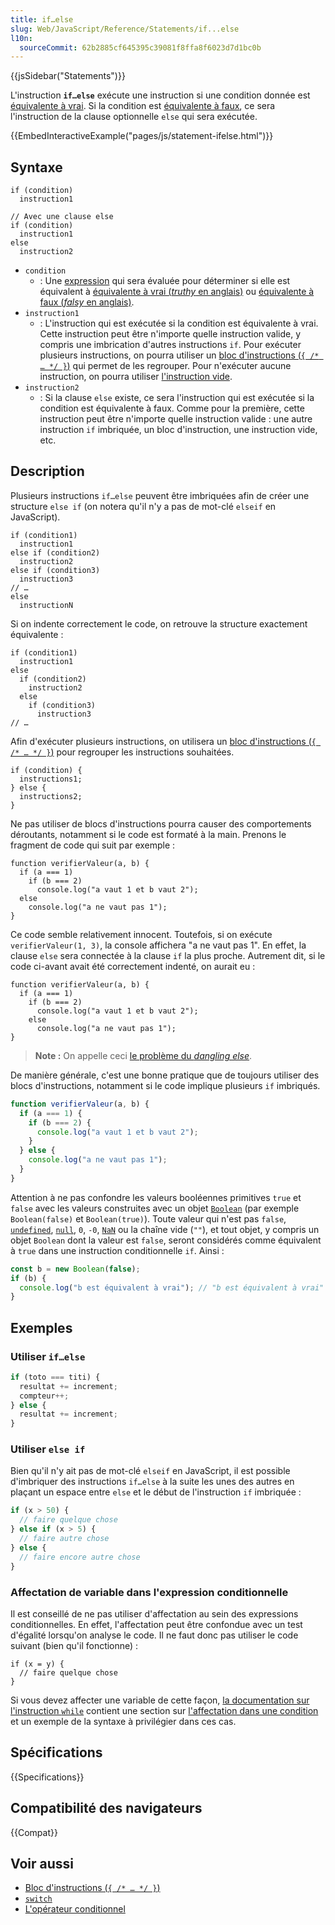 ```yaml
---
title: if…else
slug: Web/JavaScript/Reference/Statements/if...else
l10n:
  sourceCommit: 62b2885cf645395c39081f8ffa8f6023d7d1bc0b
---
```


{{jsSidebar("Statements")}}

L'instruction **`if…else`** exécute une instruction si une condition donnée est [équivalente à vrai](/fr/docs/Glossary/Truthy). Si la condition est [équivalente à faux](/fr/docs/Glossary/Falsy), ce sera l'instruction de la clause optionnelle `else` qui sera exécutée.

{{EmbedInteractiveExample("pages/js/statement-ifelse.html")}}

## Syntaxe

```js-nolint
if (condition)
  instruction1

// Avec une clause else
if (condition)
  instruction1
else
  instruction2
```

- `condition`
  - : Une [expression](/fr/docs/Web/JavaScript/Guide/Expressions_and_Operators) qui sera évaluée pour déterminer si elle est équivalent à [équivalente à vrai (<i lang="en">truthy</i> en anglais)](/fr/docs/Glossary/Truthy) ou [équivalente à faux (<i lang="en">falsy</i> en anglais)](/fr/docs/Glossary/Falsy).
- `instruction1`
  - : L'instruction qui est exécutée si la condition est équivalente à vrai. Cette instruction peut être n'importe quelle instruction valide, y compris une imbrication d'autres instructions `if`. Pour exécuter plusieurs instructions, on pourra utiliser un [bloc d'instructions (`{ /* … */ }`)](/fr/docs/Web/JavaScript/Reference/Statements/block) qui permet de les regrouper. Pour n'exécuter aucune instruction, on pourra utiliser [l'instruction vide](/fr/docs/Web/JavaScript/Reference/Statements/Empty).
- `instruction2`
  - : Si la clause `else` existe, ce sera l'instruction qui est exécutée si la condition est équivalente à faux. Comme pour la première, cette instruction peut être n'importe quelle instruction valide&nbsp;: une autre instruction `if` imbriquée, un bloc d'instruction, une instruction vide, etc.

## Description

Plusieurs instructions `if…else` peuvent être imbriquées afin de créer une structure `else if` (on notera qu'il n'y a pas de mot-clé `elseif` en JavaScript).

```js-nolint
if (condition1)
  instruction1
else if (condition2)
  instruction2
else if (condition3)
  instruction3
// …
else
  instructionN
```

Si on indente correctement le code, on retrouve la structure exactement équivalente&nbsp;:

```js-nolint
if (condition1)
  instruction1
else
  if (condition2)
    instruction2
  else
    if (condition3)
      instruction3
// …
```

Afin d'exécuter plusieurs instructions, on utilisera un [bloc d'instructions (`{ /* … */ }`)](/fr/docs/Web/JavaScript/Reference/Statements/block) pour regrouper les instructions souhaitées.

```js-nolint
if (condition) {
  instructions1;
} else {
  instructions2;
}
```

Ne pas utiliser de blocs d'instructions pourra causer des comportements déroutants, notamment si le code est formaté à la main. Prenons le fragment de code qui suit par exemple&nbsp;:

```js-nolint example-bad
function verifierValeur(a, b) {
  if (a === 1)
    if (b === 2)
      console.log("a vaut 1 et b vaut 2");
  else
    console.log("a ne vaut pas 1");
}
```

Ce code semble relativement innocent. Toutefois, si on exécute `verifierValeur(1, 3)`, la console affichera "a ne vaut pas 1". En effet, la clause `else` sera connectée à la clause `if` la plus proche. Autrement dit, si le code ci-avant avait été correctement indenté, on aurait eu&nbsp;:

```js-nolint
function verifierValeur(a, b) {
  if (a === 1)
    if (b === 2)
      console.log("a vaut 1 et b vaut 2");
    else
      console.log("a ne vaut pas 1");
}
```

> **Note :** On appelle ceci [le problème du <i lang="en">dangling else</i>](https://fr.wikipedia.org/wiki/Dangling_else).

De manière générale, c'est une bonne pratique que de toujours utiliser des blocs d'instructions, notamment si le code implique plusieurs `if` imbriqués.

```js example-good
function verifierValeur(a, b) {
  if (a === 1) {
    if (b === 2) {
      console.log("a vaut 1 et b vaut 2");
    }
  } else {
    console.log("a ne vaut pas 1");
  }
}
```

Attention à ne pas confondre les valeurs booléennes primitives `true` et `false` avec les valeurs construites avec un objet [`Boolean`](/fr/docs/Web/JavaScript/Reference/Global_Objects/Boolean) (par exemple `Boolean(false)` et `Boolean(true)`). Toute valeur qui n'est pas `false`, [`undefined`](/fr/docs/Web/JavaScript/Reference/Global_Objects/undefined), [`null`](/fr/docs/Web/JavaScript/Reference/Global_Objects/null), `0`, `-0`, [`NaN`](/fr/docs/Web/JavaScript/Reference/Global_Objects/NaN) ou la chaîne vide (`""`), et tout objet, y compris un objet `Boolean` dont la valeur est `false`, seront considérés comme équivalent à `true` dans une instruction conditionnelle `if`. Ainsi&nbsp;:

```js
const b = new Boolean(false);
if (b) {
  console.log("b est équivalent à vrai"); // "b est équivalent à vrai"
}
```

## Exemples

### Utiliser `if…else`

```js
if (toto === titi) {
  resultat += increment;
  compteur++;
} else {
  resultat += increment;
}
```

### Utiliser `else if`

Bien qu'il n'y ait pas de mot-clé `elseif` en JavaScript, il est possible d'imbriquer des instructions `if…else` à la suite les unes des autres en plaçant un espace entre `else` et le début de l'instruction `if` imbriquée&nbsp;:

```js
if (x > 50) {
  // faire quelque chose
} else if (x > 5) {
  // faire autre chose
} else {
  // faire encore autre chose
}
```

### Affectation de variable dans l'expression conditionnelle

Il est conseillé de ne pas utiliser d'affectation au sein des expressions conditionnelles. En effet, l'affectation peut être confondue avec un test d'égalité lorsqu'on analyse le code. Il ne faut donc pas utiliser le code suivant (bien qu'il fonctionne)&nbsp;:

```js-nolint example-bad
if (x = y) {
  // faire quelque chose
}
```

Si vous devez affecter une variable de cette façon, [la documentation sur l'instruction `while`](/fr/docs/Web/JavaScript/Reference/Statements/while) contient une section sur [l'affectation dans une condition](/fr/docs/Web/JavaScript/Reference/Statements/while#attention_aux_affectations_dans_les_conditions) et un exemple de la syntaxe à privilégier dans ces cas.

## Spécifications

{{Specifications}}

## Compatibilité des navigateurs

{{Compat}}

## Voir aussi

- [Bloc d'instructions (`{ /* … */ }`)](/fr/docs/Web/JavaScript/Reference/Statements/block)
- [`switch`](/fr/docs/JavaScript/Reference/Statements/switch)
- [L'opérateur conditionnel](/fr/docs/Web/JavaScript/Reference/Operators/Conditional_operator)
